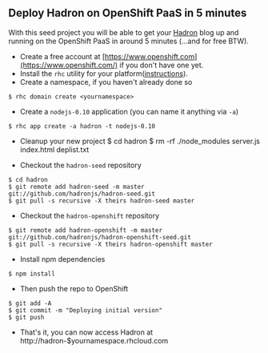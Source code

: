 
## Deploy Hadron on OpenShift PaaS in 5 minutes

With this seed project you will be able to get your [Hadron](https://github.com/hadronjs/hadron) blog up and running
on the OpenShift PaaS in around 5 minutes (...and for free BTW).

* Create a free account at [https://www.openshift.com](https://www.openshift.com/) if you don't have one yet.
* Install the `rhc` utility for your platform([instructions](https://www.openshift.com/developers/rhc-client-tools-install)).
* Create a namespace, if you haven't already done so
```
$ rhc domain create <yournamespace>
```

* Create a `nodejs-0.10` application (you can name it anything via `-a`)
```
$ rhc app create -a hadron -t nodejs-0.10
```

* Cleanup your new project
$ cd hadron
$ rm -rf ./node_modules server.js index.html deplist.txt

* Checkout the `hadron-seed` repository
```
$ cd hadron
$ git remote add hadron-seed -m master git://github.com/hadronjs/hadron-seed.git
$ git pull -s recursive -X theirs hadron-seed master
```

* Checkout the `hadron-openshift` repository
```
$ git remote add hadron-openshift -m master git://github.com/hadronjs/hadron-openshift-seed.git
$ git pull -s recursive -X theirs hadron-openshift master
```

* Install npm dependencies
```
$ npm install
```

* Then push the repo to OpenShift
```
$ git add -A
$ git commit -m "Deploying initial version"
$ git push
```

* That's it, you can now access Hadron at http://hadron-$yournamespace.rhcloud.com

